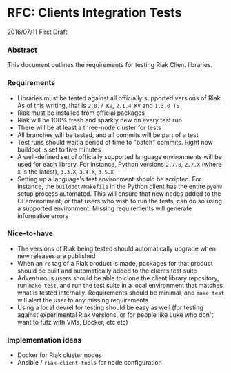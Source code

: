 # RFC: Clients Integration Tests

2016/07/11 First Draft

### Abstract

This document outlines the requirements for testing Riak Client libraries.

### Requirements

* Libraries must be tested against all officially supported versions of Riak. As of this writing, that is `2.0.7 KV`, `2.1.4 KV` and `1.3.0 TS`
* Riak must be installed from official packages
* Riak will be 100% fresh and sparkly new on every test run
* There will be at least a three-node cluster for tests
* All branches will be tested, and all commits will be part of a test
* Test runs should wait a period of time to "batch" commits. Right now buildbot is set to five minutes
* A well-defined set of officially supported language environments will be used for each library. For instance, Python versions `2.7.8`, `2.7.X` (where `X` is the latest), `3.3.X`, `3.4.X`, `3.5.X`
* Setting up a language's test environment should be scripted. For instance, the `buildbot/Makefile` in the Python client has the entire `pyenv` setup process automated. This will ensure that new nodes added to the CI environment, or that users who wish to run the tests, can do so using a supported environment. Missing requirements will generate informative errors

### Nice-to-have

* The versions of Riak being tested should automatically upgrade when new releases are published
* When an `rc` tag of a Riak product is made, packages for that product should be built and automatically added to the clients test suite
* Adventurous users should be able to clone the client library repository, run `make test`, and run the test suite in a local environment that matches what is tested internally. Requirements should be minimal, and `make test` will alert the user to any missing requirements
* Using a local devrel for testing should be easy as well (for testing against experimental Riak versions, or for people like Luke who don't want to futz with VMs, Docker, etc etc)

### Implementation ideas

* Docker for Riak cluster nodes
* Ansible / `riak-client-tools` for node configuration
